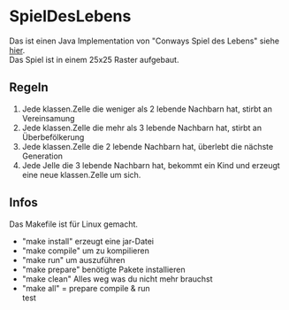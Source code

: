 # SpielDesLebens
Das ist einen Java Implementation von "Conways Spiel des Lebens" siehe [hier](https://de.wikipedia.org/wiki/Conways_Spiel_des_Lebens). <br>
Das Spiel ist in einem 25x25 Raster aufgebaut.
## Regeln
1. Jede klassen.Zelle die weniger als 2 lebende Nachbarn hat, stirbt an Vereinsamung
2. Jede klassen.Zelle die mehr als 3 lebende Nachbarn hat, stirbt an Überbefölkerung
3. Jede klassen.Zelle die 2 lebende Nachbarn hat, überlebt die nächste Generation
4. Jede Jelle die 3 lebende Nachbarn hat, bekommt ein Kind und erzeugt eine neue klassen.Zelle um sich.

## Infos
Das Makefile ist für Linux gemacht.
* "make install" erzeugt eine jar-Datei
* "make compile" um zu kompilieren
* "make run" um auszuführen
* "make prepare" benötigte Pakete installieren
* "make clean" Alles weg was du nicht mehr brauchst
* "make all" = prepare compile & run <br>
test